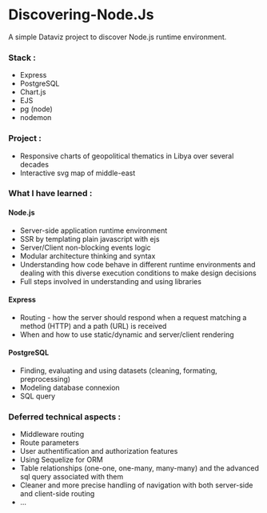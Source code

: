# Discovering-Node.Js
A simple Dataviz project to discover Node.js runtime environment.

### Stack :
* Express
* PostgreSQL
* Chart.js
* EJS
* pg (node)
* nodemon

### Project :
* Responsive charts of geopolitical thematics in Libya over several decades
* Interactive svg map of middle-east


### What I have learned :

#### Node.js 
* Server-side application runtime environment
* SSR by templating plain javascript with ejs
* Server/Client non-blocking events logic
* Modular architecture thinking and syntax
* Understanding how code behave in different runtime environments and dealing with this diverse execution conditions to make design 
  decisions
* Full steps involved in understanding and using libraries
  
#### Express
* Routing - how the server should respond when a request matching a method (HTTP) and a path (URL) is received
* When and how to use static/dynamic and server/client rendering

#### PostgreSQL
* Finding, evaluating and using datasets (cleaning, formating, preprocessing)
* Modeling database connexion
* SQL query

### Deferred technical aspects :
* Middleware routing
* Route parameters
* User authentification and authorization features
* Using Sequelize for ORM
* Table relationships (one-one, one-many, many-many) and the advanced sql query associated with them
* Cleaner and more precise handling of navigation with both server-side and client-side routing
* ... 
